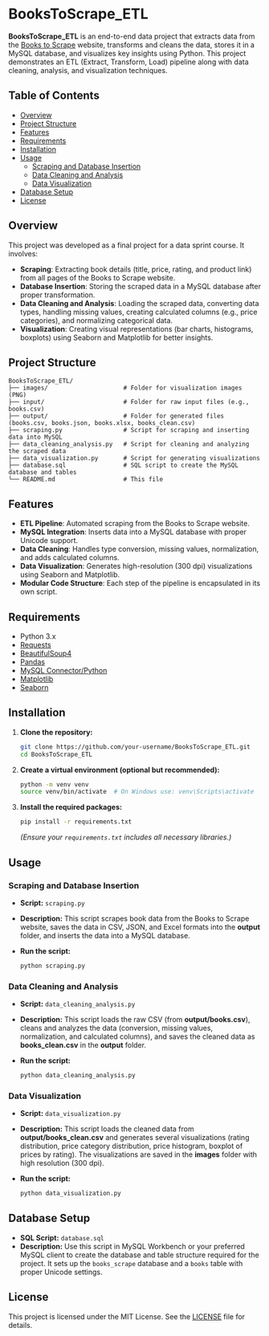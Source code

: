 # BooksToScrape_ETL

**BooksToScrape_ETL** is an end-to-end data project that extracts data from the [Books to Scrape](http://books.toscrape.com/) website, transforms and cleans the data, stores it in a MySQL database, and visualizes key insights using Python. This project demonstrates an ETL (Extract, Transform, Load) pipeline along with data cleaning, analysis, and visualization techniques.

## Table of Contents

- [Overview](#overview)
- [Project Structure](#project-structure)
- [Features](#features)
- [Requirements](#requirements)
- [Installation](#installation)
- [Usage](#usage)
  - [Scraping and Database Insertion](#scraping-and-database-insertion)
  - [Data Cleaning and Analysis](#data-cleaning-and-analysis)
  - [Data Visualization](#data-visualization)
- [Database Setup](#database-setup)
- [License](#license)

## Overview

This project was developed as a final project for a data sprint course. It involves:

- **Scraping**: Extracting book details (title, price, rating, and product link) from all pages of the Books to Scrape website.
- **Database Insertion**: Storing the scraped data in a MySQL database after proper transformation.
- **Data Cleaning and Analysis**: Loading the scraped data, converting data types, handling missing values, creating calculated columns (e.g., price categories), and normalizing categorical data.
- **Visualization**: Creating visual representations (bar charts, histograms, boxplots) using Seaborn and Matplotlib for better insights.

## Project Structure

```plaintext
BooksToScrape_ETL/
├── images/                     # Folder for visualization images (PNG)
├── input/                      # Folder for raw input files (e.g., books.csv)
├── output/                     # Folder for generated files (books.csv, books.json, books.xlsx, books_clean.csv)
├── scraping.py                 # Script for scraping and inserting data into MySQL
├── data_cleaning_analysis.py   # Script for cleaning and analyzing the scraped data
├── data_visualization.py       # Script for generating visualizations
├── database.sql                # SQL script to create the MySQL database and tables
└── README.md                   # This file
```

## Features

- **ETL Pipeline**: Automated scraping from the Books to Scrape website.
- **MySQL Integration**: Inserts data into a MySQL database with proper Unicode support.
- **Data Cleaning**: Handles type conversion, missing values, normalization, and adds calculated columns.
- **Data Visualization**: Generates high-resolution (300 dpi) visualizations using Seaborn and Matplotlib.
- **Modular Code Structure**: Each step of the pipeline is encapsulated in its own script.

## Requirements

- Python 3.x
- [Requests](https://docs.python-requests.org/)
- [BeautifulSoup4](https://www.crummy.com/software/BeautifulSoup/)
- [Pandas](https://pandas.pydata.org/)
- [MySQL Connector/Python](https://dev.mysql.com/doc/connector-python/en/)
- [Matplotlib](https://matplotlib.org/)
- [Seaborn](https://seaborn.pydata.org/)

## Installation

1. **Clone the repository:**

   ```bash
   git clone https://github.com/your-username/BooksToScrape_ETL.git
   cd BooksToScrape_ETL
   ```

2. **Create a virtual environment (optional but recommended):**

   ```bash
   python -m venv venv
   source venv/bin/activate  # On Windows use: venv\Scripts\activate
   ```

3. **Install the required packages:**

   ```bash
   pip install -r requirements.txt
   ```

   *(Ensure your `requirements.txt` includes all necessary libraries.)*

## Usage

### Scraping and Database Insertion

- **Script:** `scraping.py`
- **Description:** This script scrapes book data from the Books to Scrape website, saves the data in CSV, JSON, and Excel formats into the **output** folder, and inserts the data into a MySQL database.
- **Run the script:**

  ```bash
  python scraping.py
  ```

### Data Cleaning and Analysis

- **Script:** `data_cleaning_analysis.py`
- **Description:** This script loads the raw CSV (from **output/books.csv**), cleans and analyzes the data (conversion, missing values, normalization, and calculated columns), and saves the cleaned data as **books_clean.csv** in the **output** folder.
- **Run the script:**

  ```bash
  python data_cleaning_analysis.py
  ```

### Data Visualization

- **Script:** `data_visualization.py`
- **Description:** This script loads the cleaned data from **output/books_clean.csv** and generates several visualizations (rating distribution, price category distribution, price histogram, boxplot of prices by rating). The visualizations are saved in the **images** folder with high resolution (300 dpi).
- **Run the script:**

  ```bash
  python data_visualization.py
  ```

## Database Setup

- **SQL Script:** `database.sql`
- **Description:** Use this script in MySQL Workbench or your preferred MySQL client to create the database and table structure required for the project. It sets up the `books_scrape` database and a `books` table with proper Unicode settings.

## License

This project is licensed under the MIT License. See the [LICENSE](LICENSE) file for details.

